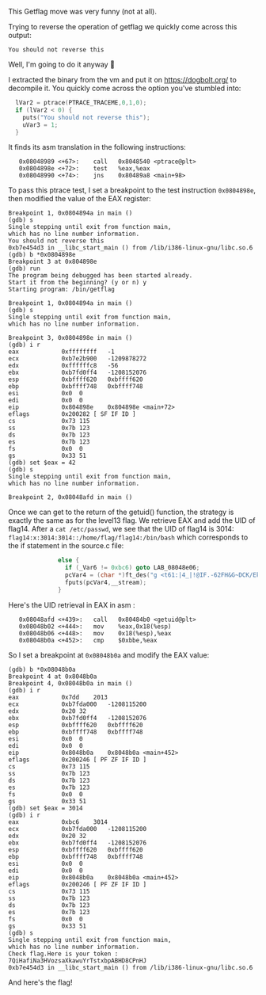 This Getflag move was very funny (not at all).

Trying to reverse the operation of getflag we quickly come across this output:
```
You should not reverse this
```

Well, I'm going to do it anyway 🙂

I extracted the binary from the vm and put it on https://dogbolt.org/ to decompile it.
You quickly come across the option you've stumbled into:
```C
  lVar2 = ptrace(PTRACE_TRACEME,0,1,0);
  if (lVar2 < 0) {
    puts("You should not reverse this");
    uVar3 = 1;
  }
```

It finds its asm translation in the following instructions:

```assembly
   0x08048989 <+67>:	call   0x8048540 <ptrace@plt>
   0x0804898e <+72>:	test   %eax,%eax
   0x08048990 <+74>:	jns    0x80489a8 <main+98>
```

To pass this ptrace test, I set a breakpoint to the test instruction `0x0804898e`, then modified the value of the EAX register:
```shell
Breakpoint 1, 0x0804894a in main ()
(gdb) s
Single stepping until exit from function main,
which has no line number information.
You should not reverse this
0xb7e454d3 in __libc_start_main () from /lib/i386-linux-gnu/libc.so.6
(gdb) b *0x0804898e
Breakpoint 3 at 0x804898e
(gdb) run
The program being debugged has been started already.
Start it from the beginning? (y or n) y
Starting program: /bin/getflag 

Breakpoint 1, 0x0804894a in main ()
(gdb) s
Single stepping until exit from function main,
which has no line number information.

Breakpoint 3, 0x0804898e in main ()
(gdb) i r
eax            0xffffffff	-1
ecx            0xb7e2b900	-1209878272
edx            0xffffffc8	-56
ebx            0xb7fd0ff4	-1208152076
esp            0xbffff620	0xbffff620
ebp            0xbffff748	0xbffff748
esi            0x0	0
edi            0x0	0
eip            0x804898e	0x804898e <main+72>
eflags         0x200282	[ SF IF ID ]
cs             0x73	115
ss             0x7b	123
ds             0x7b	123
es             0x7b	123
fs             0x0	0
gs             0x33	51
(gdb) set $eax = 42
(gdb) s
Single stepping until exit from function main,
which has no line number information.

Breakpoint 2, 0x08048afd in main ()
```

Once we can get to the return of the getuid() function, the strategy is exactly the same as for the level13 flag. We retrieve EAX and add the UID of flag14. After a `cat /etc/passwd`, we see that the UID of flag14 is 3014: `flag14:x:3014:3014::/home/flag/flag14:/bin/bash` which corresponds to the if statement in the source.c file:
```C
              else {
                if (_Var6 != 0xbc6) goto LAB_08048e06;
                pcVar4 = (char *)ft_des("g <t61:|4_|!@IF.-62FH&G~DCK/Ekrvvdwz?v|");
                fputs(pcVar4,__stream);
              }
```

Here's the UID retrieval in EAX in asm :

```assembly
   0x08048afd <+439>:	call   0x80484b0 <getuid@plt>
   0x08048b02 <+444>:	mov    %eax,0x18(%esp)
   0x08048b06 <+448>:	mov    0x18(%esp),%eax
   0x08048b0a <+452>:	cmp    $0xbbe,%eax
```

So I set a breakpoint at `0x08048b0a` and modify the EAX value:
```shell
(gdb) b *0x08048b0a
Breakpoint 4 at 0x8048b0a
Breakpoint 4, 0x08048b0a in main ()
(gdb) i r
eax            0x7dd	2013
ecx            0xb7fda000	-1208115200
edx            0x20	32
ebx            0xb7fd0ff4	-1208152076
esp            0xbffff620	0xbffff620
ebp            0xbffff748	0xbffff748
esi            0x0	0
edi            0x0	0
eip            0x8048b0a	0x8048b0a <main+452>
eflags         0x200246	[ PF ZF IF ID ]
cs             0x73	115
ss             0x7b	123
ds             0x7b	123
es             0x7b	123
fs             0x0	0
gs             0x33	51
(gdb) set $eax = 3014
(gdb) i r
eax            0xbc6	3014
ecx            0xb7fda000	-1208115200
edx            0x20	32
ebx            0xb7fd0ff4	-1208152076
esp            0xbffff620	0xbffff620
ebp            0xbffff748	0xbffff748
esi            0x0	0
edi            0x0	0
eip            0x8048b0a	0x8048b0a <main+452>
eflags         0x200246	[ PF ZF IF ID ]
cs             0x73	115
ss             0x7b	123
ds             0x7b	123
es             0x7b	123
fs             0x0	0
gs             0x33	51
(gdb) s
Single stepping until exit from function main,
which has no line number information.
Check flag.Here is your token : 7QiHafiNa3HVozsaXkawuYrTstxbpABHD8CPnHJ
0xb7e454d3 in __libc_start_main () from /lib/i386-linux-gnu/libc.so.6
```

And here's the flag!
